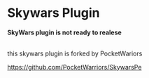Skywars Plugin
======
**SkyWars plugin is not ready to realese**

</br>
this skywars plugin is forked by PocketWariors
</br>

https://github.com/PocketWarriors/SkywarsPe
